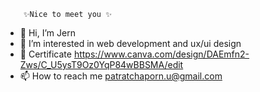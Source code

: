         ✨Nice to meet you ✨
 - 👋 Hi, I’m Jern      
 - 👀 I’m interested in web development and ux/ui design
 - 🎉 Certificate https://www.canva.com/design/DAEmfn2-Zws/C_U5ysT9Oz0YqP84wBBSMA/edit
 - 📫 How to reach me patratchaporn.u@gmail.com 


<!---
Paratchaporn/Paratchaporn is a ✨ special ✨ repository because its `README.md` (this file) appears on your GitHub profile.
You can click the Preview link to take a look at your changes.
--->
